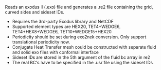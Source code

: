 Reads an exodus II (.exo) file and generates a .re2 file containing the grid,
curved sides and sideset IDs. 

* Requires the 3rd-party Exodus library and NetCDF 
* Supported element types are HEX20, TET4+WEDGE6, TET4+HEX8+WEDGE6, TET10+WEDGE15+HEX20
* Periodicity should be set during exo2nek conversion. Only support translational periodicity now.
* Conjugate Heat Transfer mesh could be constructed with separate fluid and solid exo files with conformal interface
* Sideset IDs are stored in the 5th argument of the fluid bc array in re2
* The real BC's have to be specified in the .usr file using the sideset IDs
